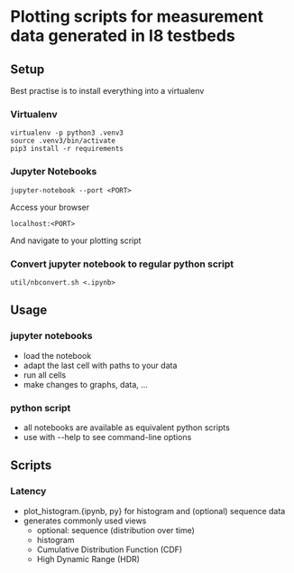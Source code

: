# Plotting scripts for measurement data generated in I8 testbeds

## Setup
Best practise is to install everything into a virtualenv

### Virtualenv
```
virtualenv -p python3 .venv3
source .venv3/bin/activate
pip3 install -r requirements
```
### Jupyter Notebooks
```
jupyter-notebook --port <PORT>
```
Access your browser
```
localhost:<PORT>
```
And navigate to your plotting script

### Convert jupyter notebook to regular python script
```
util/nbconvert.sh <.ipynb>
```

## Usage
### jupyter notebooks
* load the notebook
* adapt the last cell with paths to your data
* run all cells
* make changes to graphs, data, ...
### python script
* all notebooks are available as equivalent python scripts
* use with --help to see command-line options

## Scripts
### Latency
* plot_histogram.{ipynb, py} for histogram and (optional) sequence data
* generates commonly used views
  * optional: sequence (distribution over time)
  * histogram
  * Cumulative Distribution Function (CDF)
  * High Dynamic Range (HDR)
